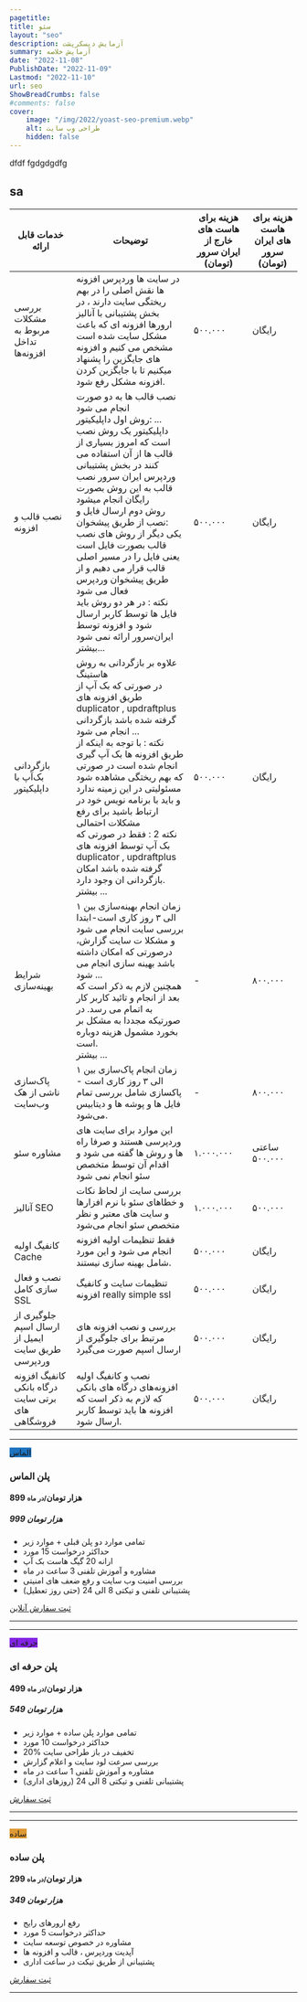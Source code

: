 ```yaml
---
pagetitle: 
title: سئو
layout: "seo"
description: آزمایش دیسکرپشت
summary: آزمایش خلاصه
date: "2022-11-08"
PublishDate: "2022-11-09"
Lastmod: "2022-11-10"
url: seo
ShowBreadCrumbs: false
#comments: false
cover:
    image: "/img/2022/yoast-seo-premium.webp"
    alt: طراحی وب سایت
    hidden: false
---
```


dfdf
fgdgdgdfg

## sa


<table class="table table-horizontal">
<thead>
<tr>
<th class="h6_bolder">خدمات قابل ارائه</th>
<th class="h6_bolder">توضیحات</th>
<th class="h6_bolder">هزینه برای هاست های خارج از ایران سرور (تومان)</th>
<th class="h6_bolder"> هزینه برای هاست های ایران سرور (تومان)</th>
</tr>
</thead>
<tbody>
<tr class="">
<td class="h6_bolder">بررسی مشکلات مربوط به تداخل افزونه‌ها</td>
<td class="h6_bolder">در سایت ها وردپرس افزونه ها نقش اصلی را در بهم ریختگی سایت دارند ، در بخش پشتیبانی با آنالیز ارورها افزونه ای که باعث مشکل سایت شده است مشخص می کنیم و افزونه های جایگزین را پشنهاد میکنیم تا با جایگزین کردن افزونه مشکل رفع شود.</td>
<td class="h6_bolder">۵۰۰.۰۰۰</td>
<td class="h6_bolder">رایگان</td>
 </tr>
<tr class="">
<td class="h6_bolder">نصب قالب و افزونه</td>
<td class="h6_bolder">نصب قالب ها به دو صورت انجام می شود <br>روش اول داپلیکیتور: ...<br>
<div class="read-more-content hide">
داپلیکیتور یک روش نصب است که امروز بسیاری از قالب ها از آن استفاده می کنند در بخش پشتیبانی وردپرس ایران سرور نصب قالب به این روش بصورت رایگان انجام میشود<br>روش دوم ارسال فایل و نصب از طریق پیشخوان:<br>یکی دیگر از روش های نصب قالب بصورت فایل است یعنی فایل را در مسیر اصلی قالب قرار می دهیم و از طریق پیشخوان وردپرس فعال می شود<br>نکته : در هر دو روش باید فایل ها توسط کاربر ارسال شود و افزونه توسط ایران‌سرور ارائه نمی شود
</div>
<span class="read-more-toggle">بیشتر...</span></td>
<td class="h6_bolder">۵۰۰.۰۰۰</td>
<td class="h6_bolder">رایگان</td>
</tr>
<tr class="">
<td class="h6_bolder">بازگردانی بک‌آپ با داپلیکیتور</td>
<td class="h6_bolder">علاوه بر بازگردانی به روش هاستینگ
<br>
در صورتی که بک آپ از طریق افزونه های duplicator , updraftplus گرفته شده باشد بازگردانی انجام می شود ...
<br>
<div class="read-more-content hide">
نکته : با توجه به اینکه از طریق افزونه ها بک آپ گیری انجام شده است در صورتی که بهم ریختگی مشاهده شود مسئولیتی در این زمینه ندارد و باید با برنامه نویس خود در ارتباط باشید برای رفع مشکلات احتمالی
<br>
نکته 2 : فقط در صورتی که بک آپ توسط افزونه های duplicator , updraftplus گرفته شده باشد امکان بازگردانی ان وجود دارد.
</div>
<span class="read-more-toggle">بیشتر ...</span></td>
<td class="h6_bolder">۵۰۰.۰۰۰</td>
<td class="h6_bolder">رایگان</td>
</tr>
<tr class="">
<td class="h6_bolder">شرایط بهینه‌سازی</td>
<td class="h6_bolder">زمان انجام بهینه‌سازی بین ۱ الی ۳ روز کاری است-ابتدا بررسی سایت انجام می شود و مشکلا ت سایت گزارش، درصورتی که امکان داشته باشد بهینه سازی انجام می شود ...
<br>
<div class="read-more-content hide">
همچنین لازم به ذکر است که بعد از انجام و تائید کاربر کار به اتمام می رسد. در صورتیکه مجددا به مشکل بر بخورد مشمول هزینه دوباره است.
</div>
<span class="read-more-toggle">بیشتر ...</span></td>
<td class="h6_bolder">-</td>
<td class="h6_bolder">۸۰۰.۰۰۰</td>
</tr>
<tr class="">
<td class="h6_bolder">پاک‌سازی ناشی از هک وب‌سایت</td>
<td class="h6_bolder">زمان انجام پاک‌سازی بین ۱ الی ۳ روز کاری است - پاکسازی شامل بررسی تمام فایل ها و پوشه ها و دیتابیس می‌شود. </td>
<td class="h6_bolder">-</td>
<td class="h6_bolder">۸۰۰.۰۰۰</td>
</tr>
<tr class="">
<td class="h6_bolder">مشاوره سئو</td>
<td class="h6_bolder">این موارد برای سایت های وردپرسی هستند و صرفا راه ها و روش ها گفته می شود و اقدام آن توسط متخصص سئو انجام نمی شود</td>
<td class="h6_bolder">۱.۰۰۰.۰۰۰</td>
<td class="h6_bolder">ساعتی ۵۰۰.۰۰۰</td>
</tr>
<tr class="">
<td class="h6_bolder">آنالیز SEO</td>
<td class="h6_bolder">بررسی سایت از لحاظ نکات و خطاهای سئو با نرم افزارها و سایت های معتبر و نظر متخصص سئو انجام می‌شود </td>
<td class="h6_bolder">۱.۰۰۰.۰۰۰</td>
<td class="h6_bolder">۵۰۰.۰۰۰</td>
</tr>
<tr class="">
<td class="h6_bolder">کانفیگ اولیه Cache</td>
<td class="h6_bolder">فقط تنظیمات اولیه افزونه انجام می شود و این مورد شامل بهینه سازی نیستند.</td>
<td class="h6_bolder">۵۰۰.۰۰۰</td>
<td class="h6_bolder">رایگان</td>
</tr>
<tr class="">
<td class="h6_bolder">نصب و فعال سازی کامل SSL</td>
<td class="h6_bolder">تنظیمات سایت و کانفیگ افزونه really simple ssl</td>
<td class="h6_bolder">۵۰۰.۰۰۰</td>
<td class="h6_bolder">رایگان</td>
</tr>
<tr class="">
<td class="h6_bolder">جلوگیری از ارسال اسپم ایمیل از طریق سایت وردپرسی</td>
<td class="h6_bolder">بررسی و نصب افزونه های مرتبط برای جلوگیری از ارسال اسپم صورت می‌گیرد</td>
<td class="h6_bolder">۵۰۰.۰۰۰</td>
<td class="h6_bolder">رایگان</td>
</tr>
<tr class="">
<td class="h6_bolder">کانفیگ افزونه درگاه بانکی برتی سایت های فروشگاهی</td>
<td class="h6_bolder">نصب و کانفیگ اولیه افزونه‌های درگاه های بانکی که لازم به ذکر است که افزونه ها باید توسط کاربر ارسال شود. </td>
<td class="h6_bolder">۵۰۰.۰۰۰</td>
 <td class="h6_bolder">رایگان</td>
</tr>
</tbody>
</table>

<div class="vc_row wpb_row vc_inner vc_row-fluid"><div class="wpb_column vc_column_container vc_col-sm-4"><div class="vc_column-inner"><div class="wpb_wrapper"><hr class="vertical-space1"><div class="w-pricing-table pt-type5">
<div class="pt-header">
<span style="background: #1e73be;">الماس</span>
<h3 class="plan-title">پلن الماس</h3>
<h4 class="plan-price"><span>899 هزار تومان</span><small>/در ماه</small></h4>
<h5>999 هزار تومان</h5>
</div>
<ul class="pt-features"><li class="feature-item"><span class="feature-icon empty-icon"></span>تمامی موارد دو پلن قبلی + موارد زیر</li><li class="feature-item"><span class="feature-icon empty-icon"></span>حداکثر درخواست 15 مورد</li><li class="feature-item"><span class="feature-icon empty-icon"></span>ارانه 20 گیگ هاست بک آپ</li><li class="feature-item"><span class="feature-icon empty-icon"></span>مشاوره و آموزش تلفنی 3 ساعت در ماه</li><li class="feature-item"><span class="feature-icon empty-icon"></span>بررسی امنیت وب سایت و رفع ضعف های امنیتی</li><li class="feature-item"><span class="feature-icon empty-icon"></span>پشتیبانی تلفنی و تیکتی 8 الی 24 (حتی روز تعطیل)</li></ul>
<div class="pt-footer">
<a href="https://portal.poshtibaniweb.site/cart.php?a=add&amp;pid=95&amp;carttpl=control_outline_compare" class="magicmore">ثبت سفارش آنلاین</a>
</div></div><hr class="vertical-space1"></div></div></div><div class="wpb_column vc_column_container vc_col-sm-4"><div class="vc_column-inner"><div class="wpb_wrapper"><hr class="vertical-space1"><div class="w-pricing-table pt-type5">
<div class="pt-header">
<span style="background: #8224e3;">حرفه ای</span>
<h3 class="plan-title">پلن حرفه ای</h3>
<h4 class="plan-price"><span>499 هزار تومان</span><small>/در ماه</small></h4>
<h5>549 هزار تومان</h5>
</div>
<ul class="pt-features"><li class="feature-item"><span class="feature-icon empty-icon"></span>تمامی موارد پلن ساده + موارد زیر</li><li class="feature-item"><span class="feature-icon empty-icon"></span>حداکثر درخواست 10 مورد</li><li class="feature-item"><span class="feature-icon empty-icon"></span>20% تخفیف در باز طراحی سایت</li><li class="feature-item"><span class="feature-icon empty-icon"></span>بررسی سرعت لود سایت و اعلام گزارش</li><li class="feature-item"><span class="feature-icon empty-icon"></span>مشاوره و آموزش تلفنی 1 ساعت در ماه</li><li class="feature-item"><span class="feature-icon empty-icon"></span>پشتیبانی تلفنی و تیکتی 8 الی 24 (روزهای اداری)</li></ul>
<div class="pt-footer">
<a href="https://portal.poshtibaniweb.site/cart.php?a=add&amp;pid=94&amp;carttpl=control_outline_compare" class="magicmore">ثبت سفارش</a>
</div></div><hr class="vertical-space1"></div></div></div><div class="wpb_column vc_column_container vc_col-sm-4"><div class="vc_column-inner"><div class="wpb_wrapper"><hr class="vertical-space1"><div class="w-pricing-table pt-type5">
<div class="pt-header">
<span style="background: #dd9933;">ساده</span>
<h3 class="plan-title">پلن ساده</h3>
<h4 class="plan-price"><span>299 هزار تومان</span><small>/در ماه</small></h4>
<h5>349 هزار تومان</h5>
</div>
<ul class="pt-features"><li class="feature-item"><span class="feature-icon empty-icon"></span>رفع ارورهای رایج </li><li class="feature-item"><span class="feature-icon empty-icon"></span>حداکثر درخواست 5 مورد</li><li class="feature-item"><span class="feature-icon empty-icon"></span>مشاوره در خصوص توسعه سایت</li><li class="feature-item"><span class="feature-icon empty-icon"></span>آپدیت وردپرس ، قالب و افزونه ها</li><li class="feature-item"><span class="feature-icon empty-icon"></span>پشتیبانی از طریق تیکت در ساعت اداری</li></ul>
<div class="pt-footer">
<a href="https://portal.poshtibaniweb.site/cart.php?a=add&amp;pid=93&amp;carttpl=control_outline_compare" class="magicmore">ثبت سفارش</a>
</div></div><hr class="vertical-space1"></div></div></div></div>